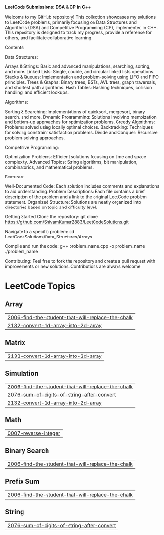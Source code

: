 𝐋𝐞𝐞𝐭𝐂𝐨𝐝𝐞 𝐒𝐮𝐛𝐦𝐢𝐬𝐬𝐢𝐨𝐧𝐬: 𝐃𝐒𝐀 & 𝐂𝐏 𝐢𝐧 𝐂++

Welcome to my GitHub repository! This collection showcases my solutions to LeetCode problems, primarily focusing on Data Structures and Algorithms (DSA) and Competitive Programming (CP), implemented in C++. This repository is designed to track my progress, provide a reference for others, and facilitate collaborative learning.

Contents:

Data Structures:

Arrays & Strings: Basic and advanced manipulations, searching, sorting, and more.
Linked Lists: Single, double, and circular linked lists operations.
Stacks & Queues: Implementation and problem-solving using LIFO and FIFO principles.
Trees & Graphs: Binary trees, BSTs, AVL trees, graph traversals, and shortest path algorithms.
Hash Tables: Hashing techniques, collision handling, and efficient lookups.

Algorithms:

Sorting & Searching: Implementations of quicksort, mergesort, binary search, and more.
Dynamic Programming: Solutions involving memoization and bottom-up approaches for optimization problems.
Greedy Algorithms: Problems solved using locally optimal choices.
Backtracking: Techniques for solving constraint satisfaction problems.
Divide and Conquer: Recursive problem-solving approaches.

Competitive Programming:

Optimization Problems: Efficient solutions focusing on time and space complexity.
Advanced Topics: String algorithms, bit manipulation, combinatorics, and mathematical problems.

Features:

Well-Documented Code: Each solution includes comments and explanations to aid understanding.
Problem Descriptions: Each file contains a brief description of the problem and a link to the original LeetCode problem statement.
Organized Structure: Solutions are neatly organized into directories based on topic and difficulty level.

Getting Started
Clone the repository:
git clone https://github.com/ShivamKumar2883/LeetCodeSolutions.git

Navigate to a specific problem:
cd LeetCodeSolutions/Data_Structures/Arrays

Compile and run the code:
g++ problem_name.cpp -o problem_name
./problem_name

Contributing:
Feel free to fork the repository and create a pull request with improvements or new solutions. Contributions are always welcome!

<!---LeetCode Topics Start-->
# LeetCode Topics
## Array
|  |
| ------- |
| [2006-find-the-student-that-will-replace-the-chalk](https://github.com/ShivamKumar2883/LeetCodeSolutions/tree/master/2006-find-the-student-that-will-replace-the-chalk) |
| [2132-convert-1d-array-into-2d-array](https://github.com/ShivamKumar2883/LeetCodeSolutions/tree/master/2132-convert-1d-array-into-2d-array) |
## Matrix
|  |
| ------- |
| [2132-convert-1d-array-into-2d-array](https://github.com/ShivamKumar2883/LeetCodeSolutions/tree/master/2132-convert-1d-array-into-2d-array) |
## Simulation
|  |
| ------- |
| [2006-find-the-student-that-will-replace-the-chalk](https://github.com/ShivamKumar2883/LeetCodeSolutions/tree/master/2006-find-the-student-that-will-replace-the-chalk) |
| [2076-sum-of-digits-of-string-after-convert](https://github.com/ShivamKumar2883/LeetCodeSolutions/tree/master/2076-sum-of-digits-of-string-after-convert) |
| [2132-convert-1d-array-into-2d-array](https://github.com/ShivamKumar2883/LeetCodeSolutions/tree/master/2132-convert-1d-array-into-2d-array) |
## Math
|  |
| ------- |
| [0007-reverse-integer](https://github.com/ShivamKumar2883/LeetCodeSolutions/tree/master/0007-reverse-integer) |
## Binary Search
|  |
| ------- |
| [2006-find-the-student-that-will-replace-the-chalk](https://github.com/ShivamKumar2883/LeetCodeSolutions/tree/master/2006-find-the-student-that-will-replace-the-chalk) |
## Prefix Sum
|  |
| ------- |
| [2006-find-the-student-that-will-replace-the-chalk](https://github.com/ShivamKumar2883/LeetCodeSolutions/tree/master/2006-find-the-student-that-will-replace-the-chalk) |
## String
|  |
| ------- |
| [2076-sum-of-digits-of-string-after-convert](https://github.com/ShivamKumar2883/LeetCodeSolutions/tree/master/2076-sum-of-digits-of-string-after-convert) |
<!---LeetCode Topics End-->